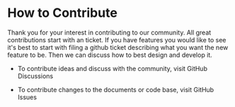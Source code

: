 # How to Contribute

Thank you for your interest in contributing to our community. All great contributions start with an ticket. If you have features you would like to see it's best to start with filing a github ticket describing what you want the new feature to be. Then we can discuss how to best design and develop it.

* To contribute ideas and discuss with the community, visit GitHub Discussions

* To contribute changes to the documents or code base, visit GitHub Issues
